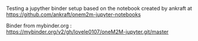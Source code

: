 Testing a jupyther binder setup based on the notebook created by ankraft at https://github.com/ankraft/onem2m-jupyter-notebooks

Binder from mybinder.org : https://mybinder.org/v2/gh/lovele0107/oneM2M-jupyter.git/master


